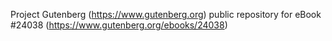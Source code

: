Project Gutenberg (https://www.gutenberg.org) public repository for eBook #24038 (https://www.gutenberg.org/ebooks/24038)
